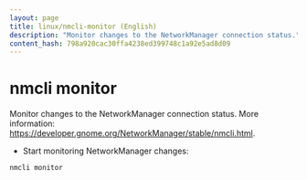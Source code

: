 ```yaml
---
layout: page
title: linux/nmcli-monitor (English)
description: "Monitor changes to the NetworkManager connection status."
content_hash: 798a920cac30ffa4238ed399748c1a92e5ad8d09
---
```

# nmcli monitor

Monitor changes to the NetworkManager connection status.
More information: <https://developer.gnome.org/NetworkManager/stable/nmcli.html>.

- Start monitoring NetworkManager changes:

`nmcli monitor`
